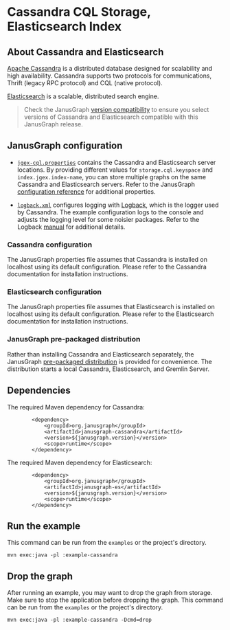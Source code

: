 # Cassandra CQL Storage, Elasticsearch Index

## About Cassandra and Elasticsearch

[Apache Cassandra](http://cassandra.apache.org/) is a distributed database
designed for scalability and high availability. Cassandra supports two
protocols for communications, Thrift (legacy RPC protocol) and CQL (native
protocol).

[Elasticsearch](https://www.elastic.co/products/elasticsearch) is a scalable,
distributed search engine.

> Check the JanusGraph [version compatibility](http://docs.janusgraph.org/latest/version-compat.html)
to ensure you select versions of Cassandra and Elasticsearch compatible with
this JanusGraph release.

## JanusGraph configuration

* [`jgex-cql.properties`](conf/jgex-cql.properties) contains the Cassandra
and Elasticsearch server locations. By providing different values for
`storage.cql.keyspace` and `index.jgex.index-name`, you can store multiple
graphs on the same Cassandra and Elasticsearch servers. Refer to the JanusGraph
[configuration reference](http://docs.janusgraph.org/latest/config-ref.html)
for additional properties.

* [`logback.xml`](conf/logback.xml) configures logging with [Logback](https://logback.qos.ch/),
which is the logger used by Cassandra. The example configuration logs to the
console and adjusts the logging level for some noisier packages. Refer to
the Logback [manual](https://logback.qos.ch/manual/index.html) for additional
details.

### Cassandra configuration

The JanusGraph properties file assumes that Cassandra is installed on localhost
using its default configuration. Please refer to the Cassandra documentation
for installation instructions.

### Elasticsearch configuration

The JanusGraph properties file assumes that Elasticsearch is installed on
localhost using its default configuration. Please refer to the Elasticsearch
documentation for installation instructions.

### JanusGraph pre-packaged distribution

Rather than installing Cassandra and Elasticsearch separately, the JanusGraph
[pre-packaged distribution](http://docs.janusgraph.org/latest/server.html#_using_the_pre_packaged_distribution)
is provided for convenience. The distribution starts a local Cassandra,
Elasticsearch, and Gremlin Server.

## Dependencies

The required Maven dependency for Cassandra:

```
        <dependency>
            <groupId>org.janusgraph</groupId>
            <artifactId>janusgraph-cassandra</artifactId>
            <version>${janusgraph.version}</version>
            <scope>runtime</scope>
        </dependency>
```

The required Maven dependency for Elasticsearch:

```
        <dependency>
            <groupId>org.janusgraph</groupId>
            <artifactId>janusgraph-es</artifactId>
            <version>${janusgraph.version}</version>
            <scope>runtime</scope>
        </dependency>
```

## Run the example

This command can be run from the `examples` or the project's directory.

```
mvn exec:java -pl :example-cassandra
```

## Drop the graph

After running an example, you may want to drop the graph from storage. Make
sure to stop the application before dropping the graph. This command can be
run from the `examples` or the project's directory.

```
mvn exec:java -pl :example-cassandra -Dcmd=drop
```
